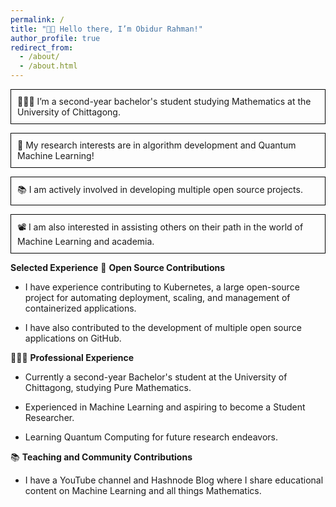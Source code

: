 ```yaml
---
permalink: /
title: "👋🏼 Hello there, I’m Obidur Rahman!"
author_profile: true
redirect_from: 
  - /about/
  - /about.html
---
```



<p style="border: 1px solid black; padding: 10px;"> 👨🏻‍💻 I’m a second-year bachelor's student studying Mathematics at the University of Chittagong. </p>
<p style="border: 1px solid black; padding: 10px;"> 🔬 My research interests are in algorithm development and Quantum Machine Learning!</p>
<p style="border: 1px solid black; padding: 10px;"> 📚 I am actively involved in developing multiple open source projects. </p>
<p style="border: 1px solid black; padding: 10px;"> 📽️ I am also interested in assisting others on their path in the world of Machine Learning and academia. </p>


**Selected Experience**
🤖 **Open Source Contributions**
* I have experience contributing to Kubernetes, a large open-source project for automating deployment, scaling, and management of containerized applications.

* I have also contributed to the development of multiple open source applications on GitHub.

👨🏻‍🔬 **Professional Experience**
* Currently a second-year Bachelor's student at the University of Chittagong, studying Pure Mathematics.

* Experienced in Machine Learning and aspiring to become a Student Researcher.

* Learning Quantum Computing for future research endeavors.

📚 **Teaching and Community Contributions**
* I have a YouTube channel and Hashnode Blog where I share educational content on Machine Learning and all things Mathematics.

